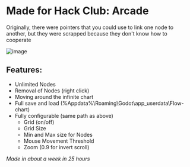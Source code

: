 # Made for Hack Club: Arcade
Originally, there were pointers that you could use to link one node to another, but they were scrapped because they don't know how to cooperate

![image](https://github.com/Shuflduf/Flow-Chart/assets/96599330/fa196842-8bb8-4d9d-99c0-36fe1bc45903)

## Features:
- Unlimited Nodes
- Removal of Nodes (right click)
- Moving around the infinite chart
- Full save and load (%Appdata%\Roaming\Godot\app_userdata\Flow-chart)
- Fully configurable (same path as above)
  - Grid (on/off)
  - Grid Size
  - Min and Max size for Nodes
  - Mouse Movement Threshold
  - Zoom (0.9 for invert scroll)
 
*Made in about a week in 25 hours*
